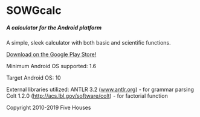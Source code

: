 # SOWGcalc
##### A calculator for the Android platform
A simple, sleek calculator with both basic and scientific functions.

[Download on the Google Play Store!](https://play.google.com/store/apps/details?id=com.sowg.calc&hl=en_US)

Minimum Android OS supported:
1.6

Target Android OS:
10

External libraries utilized:
ANTLR 3.2 (www.antlr.org) - for grammar parsing
Colt 1.2.0 (http://acs.lbl.gov/software/colt) - for factorial function

Copyright 2010-2019 Five Houses